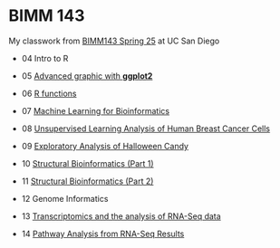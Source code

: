 # BIMM 143
My classwork from [BIMM143 Spring 25](https://bioboot.github.io/bimm143_S25/) at UC San Diego

- 04 Intro to R

- 05 [Advanced graphic with **ggplot2**](class05/class05.md)

- 06 [R functions](class06/class06.md)

- 07 [Machine Learning for Bioinformatics](class07/class07.md)

- 08 [Unsupervised Learning Analysis of Human Breast Cancer Cells](class08/class8.md)

- 09 [Exploratory Analysis of Halloween Candy](class09/class09.md)

- 10 [Structural Bioinformatics (Part 1)](class10/class10.md)

- 11 [Structural Bioinformatics (Part 2)](class11/class11.md)

- 12 Genome Informatics

- 13 [Transcriptomics and the analysis of RNA-Seq data](class13/class13.md)

- 14 [Pathway Analysis from RNA-Seq Results](class14/class14.md)
